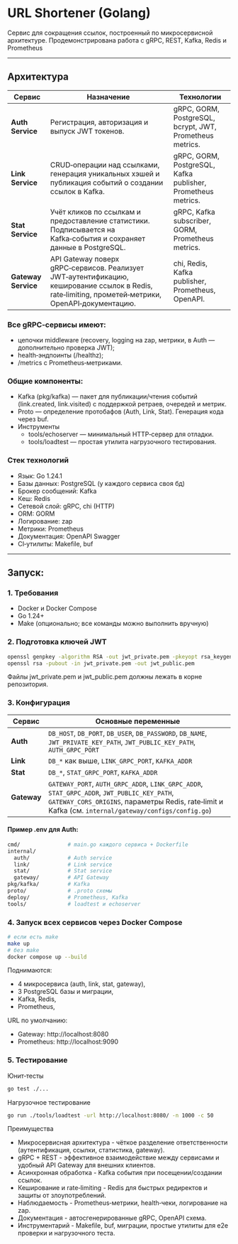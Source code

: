 # URL Shortener (Golang)

Сервис для сокращения ссылок, построенный по микросервисной архитектуре. Продемонстрирована работа с gRPC, REST, Kafka, Redis и Prometheus

___

## Архитектура

| Сервис              | Назначение                                                                                                                                       | Технологии                                                   |
| ------------------- | ------------------------------------------------------------------------------------------------------------------------------------------------ | ------------------------------------------------------------ |
| **Auth Service**    | Регистрация, авторизация и выпуск JWT токенов.                                                                                                   | gRPC, GORM, PostgreSQL, bcrypt, JWT, Prometheus metrics.     |
| **Link Service**    | CRUD‑операции над ссылками, генерация уникальных хэшей и публикация событий о создании ссылок в Kafka.                                           | gRPC, GORM, PostgreSQL, Kafka publisher, Prometheus metrics. |
| **Stat Service**    | Учёт кликов по ссылкам и предоставление статистики. Подписывается на Kafka‑события и сохраняет данные в PostgreSQL.               | gRPC, Kafka subscriber, GORM, Prometheus metrics.            |
| **Gateway Service** | API Gateway поверх gRPC‑сервисов. Реализует JWT‑аутентификацию, кеширование ссылок в Redis, rate‑limiting, прометей‑метрики, OpenAPI‑документацию. | chi, Redis, Kafka publisher, Prometheus, OpenAPI.            |

### Все gRPC‑сервисы имеют:
- цепочки middleware (recovery, logging на zap, метрики, в Auth — дополнительно проверка JWT);
- health‑эндпоинты (/healthz);
- /metrics с Prometheus‑метриками.

### Общие компоненты:
- Kafka (pkg/kafka) — пакет для публикации/чтения событий (link.created, link.visited) с поддержкой ретраев, очередей и метрик.
- Proto — определение протобафов (Auth, Link, Stat). Генерация кода через buf.
- Инструменты
    - tools/echoserver — минимальный HTTP‑сервер для отладки.
    - tools/loadtest — простая утилита нагрузочного тестирования.

### Стек технологий
- Язык: Go 1.24.1
- Базы данных: PostgreSQL (у каждого сервиса своя бд)
- Брокер сообщений: Kafka
- Кеш: Redis
- Сетевой слой: gRPC, chi (HTTP)
- ORM: GORM
- Логирование: zap
- Метрики: Prometheus
- Документация: OpenAPI Swagger
- CI‑утилиты: Makefile, buf

___

## Запуск:

### 1. Требования

- Docker и Docker Compose
- Go 1.24+
- Make (опционально; все команды можно выполнить вручную)

### 2. Подготовка ключей JWT

```bash
openssl genpkey -algorithm RSA -out jwt_private.pem -pkeyopt rsa_keygen_bits:2048
openssl rsa -pubout -in jwt_private.pem -out jwt_public.pem
```
Файлы jwt_private.pem и jwt_public.pem должны лежать в корне репозитория.

### 3. Конфигурация

| Сервис      | Основные переменные                                                                                                                                                                                 |
| ----------- | --------------------------------------------------------------------------------------------------------------------------------------------------------------------------------------------------- |
| **Auth**    | `DB_HOST`, `DB_PORT`, `DB_USER`, `DB_PASSWORD`, `DB_NAME`, `JWT_PRIVATE_KEY_PATH`, `JWT_PUBLIC_KEY_PATH`, `AUTH_GRPC_PORT`                                                                          |
| **Link**    | `DB_*` как выше, `LINK_GRPC_PORT`, `KAFKA_ADDR`                                                                                                                                                     |
| **Stat**    | `DB_*`, `STAT_GRPC_PORT`, `KAFKA_ADDR`                                                                                                                                                              |
| **Gateway** | `GATEWAY_PORT`, `AUTH_GRPC_ADDR`, `LINK_GRPC_ADDR`, `STAT_GRPC_ADDR`, `JWT_PUBLIC_KEY_PATH`, `GATEWAY_CORS_ORIGINS`, параметры Redis, rate‑limit и Kafka (см. `internal/gateway/configs/config.go`) |

#### Пример .env для Auth:

```bash
cmd/               # main.go каждого сервиса + Dockerfile
internal/
  auth/            # Auth service
  link/            # Link service
  stat/            # Stat service
  gateway/         # API Gateway
pkg/kafka/         # Kafka
proto/             # .proto схемы
deploy/            # Prometheus, Kafka
tools/             # loadtest и echoserver
```

### 4. Запуск всех сервисов через Docker Compose

```bash
# если есть make
make up
# без make
docker compose up --build
```

Поднимаются:
- 4 микросервиса (auth, link, stat, gateway),
- 3 PostgreSQL базы и миграции,
- Kafka, Redis,
- Prometheus,

URL по умолчанию:
- Gateway: http://localhost:8080
- Prometheus: http://localhost:9090

### 5. Тестирование

Юнит‑тесты
```bash
go test ./...
```

Нагрузочное тестирование
```bash
go run ./tools/loadtest -url http://localhost:8080/ -n 1000 -c 50
```

Преимущества
- Микросервисная архитектура - чёткое разделение ответственности (аутентификация, ссылки, статистика, gateway).
- gRPC + REST - эффективное взаимодействие между сервисами и удобный API Gateway для внешних клиентов.
- Асинхронная обработка - Kafka события при посещении/создании ссылок.
- Кеширование и rate‑limiting - Redis для быстрых редиректов и защиты от злоупотреблений.
- Наблюдаемость - Prometheus‑метрики, health‑чеки, логирование на zap.
- Документация - автосгенерированные gRPC, OpenAPI схема.
- Инструментарий - Makefile, buf, миграции, простые утилиты для e2e проверки и нагрузочного теста.
